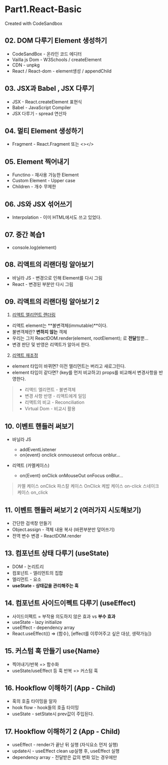 # Part1.React-Basic

Created with CodeSandbox

## 02. DOM 다루기 Element 생성하기

- CodeSandBox - 온라인 코드 에디터
- Vailla js Dom - W3Schools / createElement
- CDN - unpkg
- React / React-dom - element생성 / appendChild

## 03. JSX과 Babel , JSX 다루기

- JSX - React.createElement 표현식
- Babel - JavaScript Compiler
- JSX 다루기 - spread 연산자

## 04. 멀티 Element 생성하기

- Fragment - React.Fragment 또는 <></>

## 05. Element 찍어내기

- Functino - 재사용 가능한 Element
- Custom Element - Upper case
- Children - 개수 무제한

## 06. JS와 JSX 섞어쓰기

- Interpolation - 이미 HTML에서도 쓰고 있었다.

## 07. 중간 복습1

- console.log(element)

## 08. 리액트의 리랜더링 알아보기

- 바닐라 JS - 변경으로 인해 Element를 다시 그림
- React - 변경된 부분만 다시 그림

## 09. 리액트의 리랜더링 알아보기 2

1. [리액트 엘리먼트 랜더링](https://ko.reactjs.org/docs/rendering-elements.html)

- 리액트 element는 **불변객체(immutable)**이다.
- 불변객체란? **변하지 않는** 객체
- 우리는 그저 ReactDOM.render(element, rootElement); 로 **전달**할뿐...
- 변경 판단 및 반영은 리액트가 알아서 한다.

2. [리액트 재조정](https://ko.reactjs.org/docs/reconciliation.html)

- element 타입이 바뀌면? 이전 엘리먼트는 버리고 새로그린다.
- element 타입이 같다면? (key를 먼저 비교하고) props를 비교해서 변경사항을 반영한다.

> - 리액드 엘리먼트 - 불변객체
> - 변경 사항 반영 - 리액트에게 일임
> - 리액트의 비교 - Reconciliation
> - Virtual Dom - 비교시 활용

## 10. 이벤트 핸들러 써보기

- 바닐라 JS

  - addEventListener
  - on{event} onclick onmouseout onfocus onblur...

- 리액트 (카멜케이스)
  - on{Event} onClick onMouseOut onFocus onBlur...

> 카멜 케이스 onClick
> 파스칼 케이스 OnClick
> 케밥 케이스 on-click
> 스네이크 케이스 on_click

## 11. 이벤트 핸들러 써보기 2 (여러가지 시도해보기)

- 간단한 검색창 만들기
- Object.assign - 객체 내용 복사 (바뀐부분만 덮어쓰기)
- 전역 변수 변경 - ReactDOM.render

## 13. 컴포넌트 상태 다루기 (useState)

- DOM - 논리트리
- 컴포넌트 - 엘리먼트의 집합
- 엘리먼트 - 요소
- **useState - 상태값을 관리해주는 훅**

## 14. 컴포넌트 사이드이펙트 다루기 (useEffect)

- 사이드이펙트 = 부작용 의도하지 않은 효과 vs **부수 효과**
- useState - lazy initialize
- useEffect - dependency array
- React.useEffect(() => {함수}, [effect를 이루어주고 싶은 대상, 생략가능])

## 15. 커스텀 훅 만들기 use{Name}

- 찍어내기/반복 => 함수화
- useState/useEffect 등 훅 반복 => 커스텀 훅

## 16. Hookflow 이해하기 (App - Child)

- 훅의 호출 타이밍을 알자
- hook flow - hook들의 호출 타이밍
- useState - setState시 prev값이 주입된다.

## 17. Hookflow 이해하기 2 (App - Child)

- useEffect - render가 끝난 뒤 실행 (자식요소 먼저 실행)
- update시 - useEffect clean up실행 후, useEffect 실행
- dependency array - 전달받은 값의 변화 있는 경우에만
